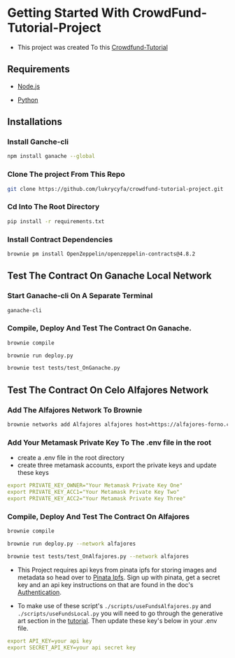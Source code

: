 # Getting Started With CrowdFund-Tutorial-Project

- This project was created To this [Crowdfund-Tutorial](https://github.com/lukrycyfa/crowdfund-tutorial-main) 

## Requirements

- [Node.js](https://nodejs.org/en/download)

- [Python](https://www.python.org/downloads/)

## Installations

### Install Ganche-cli

```bash
npm install ganache --global
```
### Clone The project From This Repo

```bash
git clone https://github.com/lukrycyfa/crowdfund-tutorial-project.git
```
### Cd Into The Root Directory

```bash
pip install -r requirements.txt
```
### Install Contract Dependencies

```bash
brownie pm install OpenZeppelin/openzeppelin-contracts@4.8.2
```
## Test The Contract On Ganache Local Network

### Start Ganache-cli On A Separate Terminal

```bash
ganache-cli
```
### Compile, Deploy And Test The Contract On Ganache.

```bash
brownie compile
```
```bash
brownie run deploy.py
```
```bash
brownie test tests/test_OnGanache.py
```


## Test The Contract On Celo Alfajores Network

### Add The Alfajores Network To Brownie

```bash
brownie networks add Alfajores alfajores host=https://alfajores-forno.celo-testnet.org chainid=44787 explorer=https://alfajores-blockscout.celo-testnet.org
```

### Add Your Metamask Private Key To The .env file in the root

- create a .env file in the root directory
- create three metamask accounts, export the private keys and update these keys

```yaml
export PRIVATE_KEY_OWNER="Your Metamask Private Key One"
export PRIVATE_KEY_ACC1="Your Metamask Private Key Two"
export PRIVATE_KEY_ACC2="Your Metamask Private Key Three"
```

### Compile, Deploy And Test The Contract On Alfajores

```bash
brownie compile
```
```bash
brownie run deploy.py --network alfajores
```
```bash
brownie test tests/test_OnAlfajores.py --network alfajores
```

- This Project requires api keys from pinata ipfs for storing images and metadata so head over to [Pinata Ipfs](https://app.pinata.cloud/). Sign up with pinata, get a secret key and an api key instructions on that are found in the doc's [Authentication](https://docs.pinata.cloud/pinata-api/authentication).

- To make use of these script's `./scripts/useFundsAlfajores.py` and `./scripts/useFundsLocal.py` you will need to go through the generative art section in the [tutorial](https://github.com/lukrycyfa/crowdfund-tutorial-main). Then update these key's below in your .env file.

```yaml
export API_KEY=your api key
export SECRET_API_KEY=your api secret key
```

